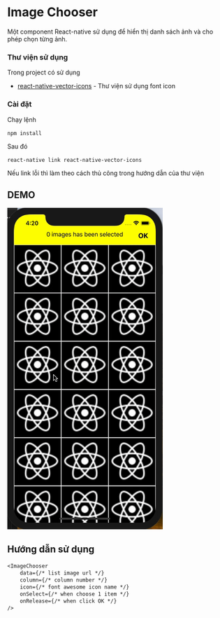 # Image Chooser

Một component React-native sử dụng để hiển thị danh sách ảnh và cho phép chọn từng ảnh.

### Thư viện sử dụng

Trong project có sử dụng 

* [react-native-vector-icons](https://github.com/oblador/react-native-vector-icons) - Thư viện sử dụng font icon

### Cài đặt

Chạy lệnh

```
npm install
```

Sau đó

```
react-native link react-native-vector-icons
```

Nếu link lỗi thì làm theo cách thủ công trong hướng dẫn của thư viện

## DEMO

[![Demo](demo/demo.gif)](https://gyazo.com/2129f5af2b94e911f280b2d2e67b0e0d)

## Hướng dẫn sử dụng

```
<ImageChooser 
    data={/* list image url */}
    column={/* column number */}
    icon={/* font awesome icon name */}
    onSelect={/* when choose 1 item */}
    onRelease={/* when click OK */}
/>
```